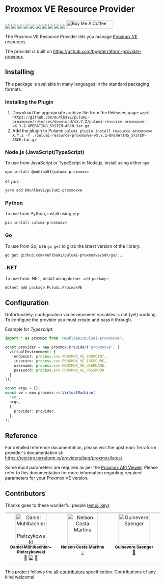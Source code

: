 # Proxmox VE Resource Provider

[![](https://img.shields.io/github/license/muhlba91/pulumi-proxmoxve?style=for-the-badge)](LICENSE)
[![](https://img.shields.io/github/actions/workflow/status/muhlba91/pulumi-proxmoxve/release.yml?style=for-the-badge)](https://github.com/muhlba91/pulumi-proxmoxve/actions)
[![](https://img.shields.io/github/release-date/muhlba91/pulumi-proxmoxve?style=for-the-badge)](https://github.com/muhlba91/pulumi-proxmoxve/releases)
[![](https://img.shields.io/pypi/v/pulumi-proxmoxve?style=for-the-badge)](https://pypi.org/project/pulumi-proxmoxve/)
[![](https://img.shields.io/pypi/dm/pulumi-proxmoxve?style=for-the-badge)](https://pypi.org/project/pulumi-proxmoxve/)
[![](https://img.shields.io/nuget/v/Pulumi.ProxmoxVE?style=for-the-badge)](https://www.nuget.org/packages/Pulumi.ProxmoxVE/)
[![](https://img.shields.io/nuget/dt/Pulumi.ProxmoxVE?style=for-the-badge)](https://www.nuget.org/packages/Pulumi.ProxmoxVE/)
[![](https://img.shields.io/npm/v/@muhlba91/pulumi-proxmoxve?style=for-the-badge)](https://www.npmjs.com/package/@muhlba91/pulumi-proxmoxve)
[![](https://img.shields.io/npm/dm/@muhlba91/pulumi-proxmoxve?style=for-the-badge)](https://www.npmjs.com/package/@muhlba91/pulumi-proxmoxve)
[![](https://img.shields.io/github/all-contributors/muhlba91/pulumi-proxmoxve?color=ee8449&style=for-the-badge)](#contributors)
<a href="https://www.buymeacoffee.com/muhlba91" target="_blank"><img src="https://cdn.buymeacoffee.com/buttons/default-orange.png" alt="Buy Me A Coffee" height="28" width="150"></a>

The Proxmox VE Resource Provider lets you manage [Proxmox VE](http://proxmox.com) resources.

The provider is built on https://github.com/bpg/terraform-provider-proxmox.

## Installing

This package is available in many languages in the standard packaging formats.

### Installing the Plugin
1. Download the appropriate archive file from the Releases page:
   `wget https://github.com/muhlba91/pulumi-proxmoxve/releases/download/vX.Y.Z/pulumi-resource-proxmoxve-vX.Y.Z-OPERATING_SYSTEM-ARCH.tar.gz`
2. Add the plugin to Pulumi:
   `pulumi plugin install resource proxmoxve X.Y.Z -f ./pulumi-resource-proxmoxve-vX.Y.Z-OPERATING_SYSTEM-ARCH.tar.gz`

### Node.js (JavaScript/TypeScript)

To use from JavaScript or TypeScript in Node.js, install using either `npm`:

```bash
npm install @muhlba91/pulumi-proxmoxve
```

or `yarn`:

```bash
yarn add @muhlba91/pulumi-proxmoxve
```

### Python

To use from Python, install using `pip`:

```bash
pip install pulumi-proxmoxve
```

### Go

To use from Go, use `go get` to grab the latest version of the library:

```bash
go get github.com/muhlba91/pulumi-proxmoxve/sdk/go/...
```

### .NET

To use from .NET, install using `dotnet add package`:

```bash
dotnet add package Pulumi.ProxmoxVE
```

## Configuration

Unfortunately, configuration via environment variables is not (yet) working.
To configure the provider you must create and pass it through.

Example for *Typescript*:
```typescript
import * as proxmox from '@muhlba91/pulumi-proxmoxve';

const provider = new proxmox.Provider('proxmoxve', {
  virtualEnvironment: {
    endpoint: process.env.PROXMOX_VE_ENDPOINT,
    insecure: process.env.PROXMOX_VE_INSECURE,
    username: process.env.PROXMOX_VE_USERNAME,
    password: process.env.PROXMOX_VE_PASSWORD
  }
});

const args = {};
const vm = new proxmox.vm.VirtualMachine(
  'vm',
  args,
  {
    provider: provider,
  },
);
```

## Reference

For detailed reference documentation, please visit the upstream Terraform provider's documentation at: https://registry.terraform.io/providers/bpg/proxmox/latest.

Some input parameters are required as per the [Proxmox API Viewer](https://pve.proxmox.com/pve-docs/api-viewer/index.html).
Please refer to this documentation for more information regarding required parameters for your Proxmox VE version.

## Contributors

Thanks goes to these wonderful people ([emoji key](https://allcontributors.org/docs/en/emoji-key)):

<!-- ALL-CONTRIBUTORS-LIST:START - Do not remove or modify this section -->
<!-- prettier-ignore-start -->
<!-- markdownlint-disable -->
<table>
  <tbody>
    <tr>
      <td align="center" valign="top" width="14.28%"><a href="https://muehlbachler.io/"><img src="https://avatars.githubusercontent.com/u/653739?v=4?s=100" width="100px;" alt="Daniel Mühlbachler-Pietrzykowski"/><br /><sub><b>Daniel Mühlbachler-Pietrzykowski</b></sub></a><br /><a href="#maintenance-muhlba91" title="Maintenance">🚧</a> <a href="https://github.com/muhlba91/pulumi-proxmoxve/commits?author=muhlba91" title="Code">💻</a> <a href="https://github.com/muhlba91/pulumi-proxmoxve/commits?author=muhlba91" title="Documentation">📖</a></td>
      <td align="center" valign="top" width="14.28%"><a href="https://github.com/NCMartins"><img src="https://avatars.githubusercontent.com/u/11583533?v=4?s=100" width="100px;" alt="Nelson Costa Martins"/><br /><sub><b>Nelson Costa Martins</b></sub></a><br /><a href="#example-NCMartins" title="Examples">💡</a></td>
      <td align="center" valign="top" width="14.28%"><a href="https://github.com/guineveresaenger"><img src="https://avatars.githubusercontent.com/u/13116240?v=4?s=100" width="100px;" alt="Guinevere Saenger"/><br /><sub><b>Guinevere Saenger</b></sub></a><br /><a href="https://github.com/muhlba91/pulumi-proxmoxve/commits?author=guineveresaenger" title="Documentation">📖</a></td>
    </tr>
  </tbody>
</table>

<!-- markdownlint-restore -->
<!-- prettier-ignore-end -->

<!-- ALL-CONTRIBUTORS-LIST:END -->

This project follows the [all-contributors](https://github.com/all-contributors/all-contributors) specification. Contributions of any kind welcome!
